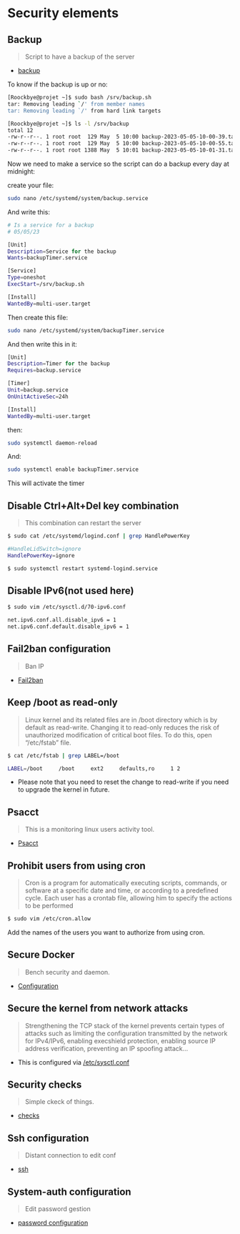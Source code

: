 # Security elements

## Backup

> Script to have a backup of the server

- [backup](/security/backup/backup.sh)

To know if the backup is up or no:

```bash
[Roockbye@projet ~]$ sudo bash /srv/backup.sh
tar: Removing leading `/' from member names
tar: Removing leading `/' from hard link targets
```

```bash
[Roockbye@projet ~]$ ls -l /srv/backup
total 12
-rw-r--r--. 1 root root  129 May  5 10:00 backup-2023-05-05-10-00-39.tar.gz
-rw-r--r--. 1 root root  129 May  5 10:00 backup-2023-05-05-10-00-55.tar.gz
-rw-r--r--. 1 root root 1388 May  5 10:01 backup-2023-05-05-10-01-31.tar.gz
```
Now we need to make a service so the script can do a backup every day at midnight:

create your file:
```bash
sudo nano /etc/systemd/system/backup.service
```
And write this:
```bash
# Is a service for a backup
# 05/05/23

[Unit]
Description=Service for the backup
Wants=backupTimer.service

[Service]
Type=oneshot
ExecStart=/srv/backup.sh

[Install]
WantedBy=multi-user.target
```
Then create this file:
```bash
sudo nano /etc/systemd/system/backupTimer.service
```
And then write this in it:
```bash
[Unit]
Description=Timer for the backup
Requires=backup.service

[Timer]
Unit=backup.service
OnUnitActiveSec=24h

[Install]
WantedBy=multi-user.target
```
then:
```bash
sudo systemctl daemon-reload
```
And:
```bash
sudo systemctl enable backupTimer.service
```
This will activate the timer

## Disable Ctrl+Alt+Del key combination

> This combination can restart the server

```bash
$ sudo cat /etc/systemd/logind.conf | grep HandlePowerKey

#HandleLidSwitch=ignore
HandlePowerKey=ignore
```
```bash
$ sudo systemctl restart systemd-logind.service
```

## Disable IPv6(not used here)

```bash
$ sudo vim /etc/sysctl.d/70-ipv6.conf

net.ipv6.conf.all.disable_ipv6 = 1
net.ipv6.conf.default.disable_ipv6 = 1
```

## Fail2ban configuration

> Ban IP 

- [Fail2ban](/security/fail2ban/fail2ban.md)


## Keep /boot as read-only

> Linux kernel and its related files are in /boot directory which is by default as read-write. Changing it to read-only reduces the risk of unauthorized modification of critical boot files. To do this, open “/etc/fstab” file.

```bash
$ cat /etc/fstab | grep LABEL=/boot

LABEL=/boot     /boot     ext2     defaults,ro     1 2
```
- Please note that you need to reset the change to read-write if you need to upgrade the kernel in future.

## Psacct

> This is a monitoring linux users activity tool.

- [Psacct](/security/markdown/psacct.md)

## Prohibit users from using cron

> Cron is a program for automatically executing scripts, commands, or software at a specific date and time, or according to a predefined cycle. Each user has a crontab file, allowing him to specify the actions to be performed

```bash
$ sudo vim /etc/cron.allow 
```

Add the names of the users you want to authorize from using cron.


## Secure Docker

> Bench security and daemon.

- [Configuration](/security/markdown/secu-docker.md)


## Secure the kernel from network attacks

> Strengthening the TCP stack of the kernel prevents certain types of attacks such as limiting the configuration transmitted by the network for IPv4/IPv6, enabling execshield protection, enabling source IP address verification, preventing an IP spoofing attack...

- This is configured via [/etc/sysctl.conf](/security/native_conf/etc/sysctl.conf)

## Security checks

> Simple ckeck of things.

- [checks](/security/markdown/checks.md)

## Ssh configuration

> Distant connection to edit conf

- [ssh](/security/markdown/ssh.md)

## System-auth configuration

> Edit password gestion

- [password configuration](/security/markdown/passwd.md)
